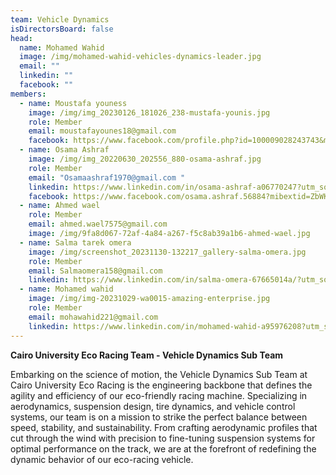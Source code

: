 ```yaml
---
team: Vehicle Dynamics
isDirectorsBoard: false
head:
  name: Mohamed Wahid
  image: /img/mohamed-wahid-vehicles-dynamics-leader.jpg
  email: ""
  linkedin: ""
  facebook: ""
members:
  - name: Moustafa youness
    image: /img/img_20230126_181026_238-mustafa-younis.jpg
    role: Member
    email: moustafayounes18@gmail.com
    facebook: https://www.facebook.com/profile.php?id=100009028243743&mibextid=ZbWKwL
  - name: Osama Ashraf
    image: /img/img_20220630_202556_880-osama-ashraf.jpg
    role: Member
    email: "Osamaashraf1970@gmail.com "
    linkedin: https://www.linkedin.com/in/osama-ashraf-a06770247?utm_source=share&utm_campaign=share_via&utm_content=profile&utm_medium=android_app
    facebook: https://www.facebook.com/osama.ashraf.56884?mibextid=ZbWKwL
  - name: Ahmed wael
    role: Member
    email: ahmed.wael7575@gmail.com
    image: /img/9fa8d067-72af-4a84-a267-f5c8ab39a1b6-ahmed-wael.jpg
  - name: Salma tarek omera
    image: /img/screenshot_20231130-132217_gallery-salma-omera.jpg
    role: Member
    email: Salmaomera158@gmail.com
    linkedin: https://www.linkedin.com/in/salma-omera-67665014a/?utm_source=share&utm_campaign=share_via&utm_content=profile&utm_medium=android_app
  - name: Mohamed wahid
    image: /img/img-20231029-wa0015-amazing-enterprise.jpg
    role: Member
    email: mohawahid221@gmail.com
    linkedin: https://www.linkedin.com/in/mohamed-wahid-a95976208?utm_source=share&utm_campaign=share_via&utm_content=profile&utm_medium=android_app
---
```

**Cairo University Eco Racing Team - Vehicle Dynamics Sub Team**

Embarking on the science of motion, the Vehicle Dynamics Sub Team at Cairo University Eco Racing is the engineering backbone that defines the agility and efficiency of our eco-friendly racing machine. Specializing in aerodynamics, suspension design, tire dynamics, and vehicle control systems, our team is on a mission to strike the perfect balance between speed, stability, and sustainability. From crafting aerodynamic profiles that cut through the wind with precision to fine-tuning suspension systems for optimal performance on the track, we are at the forefront of redefining the dynamic behavior of our eco-racing vehicle.